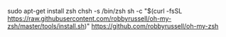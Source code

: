 sudo apt-get install zsh
chsh -s /bin/zsh 
sh -c "$(curl -fsSL https://raw.githubusercontent.com/robbyrussell/oh-my-zsh/master/tools/install.sh)"
https://github.com/robbyrussell/oh-my-zsh